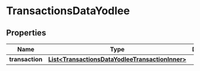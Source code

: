

# TransactionsDataYodlee


## Properties

| Name | Type | Description | Notes |
|------------ | ------------- | ------------- | -------------|
|**transaction** | [**List&lt;TransactionsDataYodleeTransactionInner&gt;**](TransactionsDataYodleeTransactionInner.md) |  |  [optional] |



